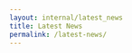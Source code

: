 ```yaml
---
layout: internal/latest_news
title: Latest News
permalink: /latest-news/
---
```


<!--- This child document initializes the page in Jekyll. -->
